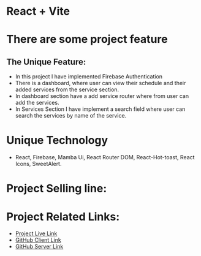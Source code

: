 # React + Vite

# There are some project feature
## The Unique Feature:
- In this project I have implemented Firebase Authentication
- There is a dashboard, where user can view their schedule and their added services from the service section.
- In dashboard section have a add service router where from user can add the services.
- In Services Section I have implement a search field where user can search the services by name of the service.
# Unique Technology
- React, Firebase, Mamba Ui, React Router DOM, React-Hot-toast, React Icons, SweetAlert.

# Project Selling line:

# Project Related Links:

- [Project Live Link](https://the-career-maker-gamma.vercel.app/)
- [GitHub Client Link](https://github.com/Priyanka-Das-Dipa/the_career_maker)
- [GitHub Server Link](https://github.com/Priyanka-Das-Dipa/the-career-maker-server)
